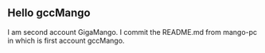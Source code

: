 ## Hello gccMango

I am second account GigaMango.
I commit the README.md from mango-pc in which is first account gccMango.